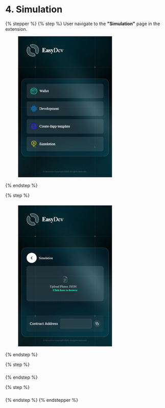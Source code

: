 # 4. Simulation

{% stepper %}
{% step %}
User navigate to the **"Simulation"** page in the extension.

<figure><img src="../.gitbook/assets/homepage.png" alt="" width="294"><figcaption></figcaption></figure>
{% endstep %}

{% step %}
###

<figure><img src="../.gitbook/assets/step-2-simulate-transaction.png" alt="" width="294"><figcaption></figcaption></figure>


{% endstep %}

{% step %}
###


{% endstep %}

{% step %}
###


{% endstep %}
{% endstepper %}

